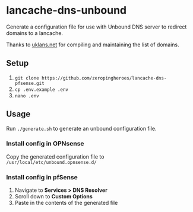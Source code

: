 # lancache-dns-unbound

Generate a configuration file for use with Unbound DNS server to redirect domains to
a lancache.

Thanks to [uklans.net](https://uklans.net/) for compiling and maintaining the list of domains.

## Setup

1. `git clone https://github.com/zeropingheroes/lancache-dns-pfsense.git`
2. `cp .env.example .env`
3. `nano .env`

## Usage
Run `./generate.sh` to generate an unbound configuration file.

### Install config in OPNsense

Copy the generated configuration file to `/usr/local/etc/unbound.opnsense.d/`

### Install config in pfSense

1. Navigate to **Services > DNS Resolver**
2. Scroll down to **Custom Options**
3. Paste in the contents of the generated file
